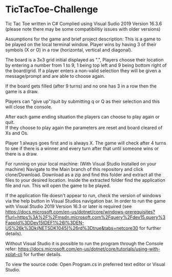 # TicTacToe-Challenge
Tic Tac Toe 
written in C#
Complied using Visual Sudio 2019
Version 16.3.6 (please note there may be some compatibilitiy issues with older versions)

Assumptions for the game and brief project description:
This is a game to be played on the local terminal window.
Player wins by having 3 of their symbols (X or O) in a row (horizontal, vertical and diagonal).

The board is a 3x3 grid initial displayed as ".", Players choose their location by entering a number from 1 to 9,
1 being top left  and 9 being bottom right of the board/grid.
⁭If a player enters a non-valid selection they will be given a message/prompt and are able to choose again. 

If the board gets filled (after 9 turns) and no one has 3 in a row then the game is a draw.

Players can "give up"/quit by submitting q or Q as their selection and this will close the console.

After each game ending situation the players can choose to play again or quit.  
If they choose to play again the parameters are reset and board cleared of Xs and Os.

Player 1 always goes first and is always X.
The game will check after 4 turns to see if there is a winner and every turn after that until someone wins or there is a draw.

For running on your local machine:
(With Visual Studio Installed on your machine)
Navigate to the Main branch of this repository and click clone/Download.
  Download as a zip and find this folder and extract all the files to your desired location.
  Inside the extracted folder find the application file and run.
  This will open the game to be played.
  
  If the application file doesn't appear to run, check the version of windows via the help button in Visual Studios navigation bar.
  In order to run the game with Visual Studio 2019 Version 16.3 or later is required (see https://docs.microsoft.com/en-us/dotnet/core/windows-prerequisites?f1url=https%3A%2F%2Fmsdn.microsoft.com%2Fquery%2Fdev15.query%3FappId%3DDev15IDEF1%26l%3DEN-US%26k%3Dk(NETSDK1045)%26rd%3Dtrue&tabs=netcore30 for further details).
  
Without Visual Studio it is possible to run the program through the Console refer: https://docs.microsoft.com/en-us/dotnet/core/tutorials/using-with-xplat-cli for further details.

To view the source code:
  Open Program.cs in preferred text editor or Visual Studio.
